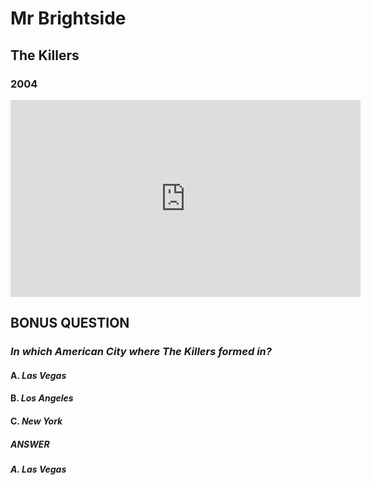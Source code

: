 # Mr Brightside
## The Killers
### 2004

<iframe width="560" height="315" src="https://www.youtube-nocookie.com/embed/l7MaKmKJqoc?si=yPgkwTIxMgguXi8h" title="YouTube video player" frameborder="0" allow="accelerometer; autoplay; clipboard-write; encrypted-media; gyroscope; picture-in-picture; web-share" allowfullscreen></iframe>

## BONUS QUESTION
### *In which American City where The Killers formed in?*
#### A. *Las Vegas*
#### B. *Los Angeles*
#### C. *New York*
##### **ANSWER**
##### A. *Las Vegas*